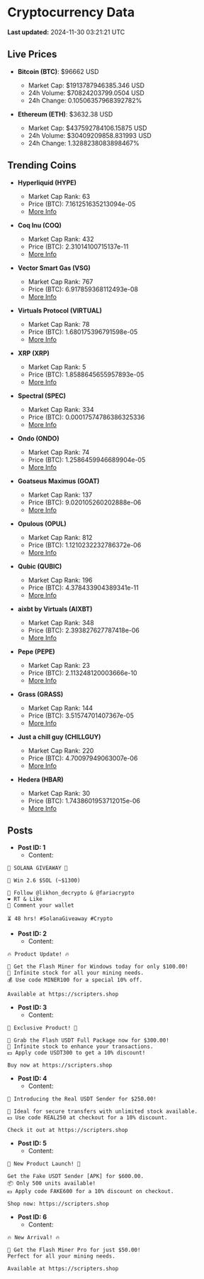 # Cryptocurrency Data

**Last updated:** 2024-11-30 03:21:21 UTC

## Live Prices
- **Bitcoin (BTC)**: $96662 USD
  - Market Cap: $1913787946385.346 USD
  - 24h Volume: $70824203799.0504 USD
  - 24h Change: 0.10506357968392782%

- **Ethereum (ETH)**: $3632.38 USD
  - Market Cap: $437592784106.15875 USD
  - 24h Volume: $30409209858.831993 USD
  - 24h Change: 1.3288238083898467%

## Trending Coins
- **Hyperliquid (HYPE)**
  - Market Cap Rank: 63
  - Price (BTC): 7.161251635213094e-05
  - [More Info](https://www.coingecko.com/en/coins/hyperliquid)

- **Coq Inu (COQ)**
  - Market Cap Rank: 432
  - Price (BTC): 2.31014100715137e-11
  - [More Info](https://www.coingecko.com/en/coins/coq-inu)

- **Vector Smart Gas (VSG)**
  - Market Cap Rank: 767
  - Price (BTC): 6.917859368112493e-08
  - [More Info](https://www.coingecko.com/en/coins/vector-smart-gas)

- **Virtuals Protocol (VIRTUAL)**
  - Market Cap Rank: 78
  - Price (BTC): 1.680175396791598e-05
  - [More Info](https://www.coingecko.com/en/coins/virtual-protocol)

- **XRP (XRP)**
  - Market Cap Rank: 5
  - Price (BTC): 1.8588645655957893e-05
  - [More Info](https://www.coingecko.com/en/coins/xrp)

- **Spectral (SPEC)**
  - Market Cap Rank: 334
  - Price (BTC): 0.00017574786386325336
  - [More Info](https://www.coingecko.com/en/coins/spectral)

- **Ondo (ONDO)**
  - Market Cap Rank: 74
  - Price (BTC): 1.2586459946689904e-05
  - [More Info](https://www.coingecko.com/en/coins/ondo)

- **Goatseus Maximus (GOAT)**
  - Market Cap Rank: 137
  - Price (BTC): 9.020105260202888e-06
  - [More Info](https://www.coingecko.com/en/coins/goatseus-maximus)

- **Opulous (OPUL)**
  - Market Cap Rank: 812
  - Price (BTC): 1.1210232232786372e-06
  - [More Info](https://www.coingecko.com/en/coins/opulous)

- **Qubic (QUBIC)**
  - Market Cap Rank: 196
  - Price (BTC): 4.378433904389341e-11
  - [More Info](https://www.coingecko.com/en/coins/qubic)

- **aixbt by Virtuals (AIXBT)**
  - Market Cap Rank: 348
  - Price (BTC): 2.393827627787418e-06
  - [More Info](https://www.coingecko.com/en/coins/aixbt-by-virtuals)

- **Pepe (PEPE)**
  - Market Cap Rank: 23
  - Price (BTC): 2.113248120003666e-10
  - [More Info](https://www.coingecko.com/en/coins/pepe)

- **Grass (GRASS)**
  - Market Cap Rank: 144
  - Price (BTC): 3.51574701407367e-05
  - [More Info](https://www.coingecko.com/en/coins/grass)

- **Just a chill guy (CHILLGUY)**
  - Market Cap Rank: 220
  - Price (BTC): 4.70097949063007e-06
  - [More Info](https://www.coingecko.com/en/coins/just-a-chill-guy)

- **Hedera (HBAR)**
  - Market Cap Rank: 30
  - Price (BTC): 1.7438601953712015e-06
  - [More Info](https://www.coingecko.com/en/coins/hedera)

## Posts
- **Post ID: 1**
  - Content:
```
🚀 SOLANA GIVEAWAY 🚀

🎁 Win 2.6 $SOL (~$1300)

🤝 Follow @likhon_decrypto & @fariacrypto
❤️ RT & Like
💬 Comment your wallet

⏳ 48 hrs! #SolanaGiveaway #Crypto
```

- **Post ID: 2**
  - Content:
```
🔥 Product Update! 🔥

🚀 Get the Flash Miner for Windows today for only $100.00!
🔋 Infinite stock for all your mining needs.
💰 Use code MINER100 for a special 10% off.

Available at https://scripters.shop
```

- **Post ID: 3**
  - Content:
```
🎁 Exclusive Product! 🎁

💸 Grab the Flash USDT Full Package now for $300.00!
🎉 Infinite stock to enhance your transactions.
💵 Apply code USDT300 to get a 10% discount!

Buy now at https://scripters.shop
```

- **Post ID: 4**
  - Content:
```
💎 Introducing the Real USDT Sender for $250.00!

💼 Ideal for secure transfers with unlimited stock available.
💵 Use code REAL250 at checkout for a 10% discount.

Check it out at https://scripters.shop
```

- **Post ID: 5**
  - Content:
```
🚀 New Product Launch! 🚀

Get the Fake USDT Sender [APK] for $600.00.
📦 Only 500 units available!
💵 Apply code FAKE600 for a 10% discount on checkout.

Shop now: https://scripters.shop
```

- **Post ID: 6**
  - Content:
```
🔥 New Arrival! 🔥

💸 Get the Flash Miner Pro for just $50.00!
Perfect for all your mining needs.

Available at https://scripters.shop
```

